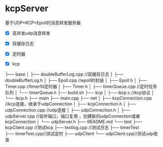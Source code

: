 # kcpServer
基于UDP+KCP+Epoll的消息转发服务器
- [x] 高并发udp消息转发
- [x] 双缓存日志
- [x] 定时器
- [x] kcp


├── base 
│   ├── doubleBufferLog.cpp //双缓存日志
│   ├── doubleBufferLog.h
│   ├── Epoll.cpp //epoll的封装
│   ├── Epoll.h
│   ├── Timer.cpp //timerfd定时器
│   ├── Timer.h
│   ├── timerQueue.cpp //定时任务队列
│   └── timerQueue.h
├── build.sh
├── kcp
│   ├── ikcp.c //kcp协议
│   └── ikcp.h
├── main
├── main.cpp
├── net
│   ├── kcpConnection.cpp //kcp连接，继承于udpConnection
│   ├── kcpConnection.h
│   ├── udpConnection.cpp //udp连接
│   ├── udpConnection.h
│   ├── udpServer.cpp //监听端口，端口复用 ，创建新的udpConnection或者kcpConnection
│   └── udpServer.h
├── README.md
└── test
    ├── kcpClient.cpp //测试kcp
    ├── testlog.cpp //测试日志
    ├── timerTest   
    ├── timerTest.cpp//测试定时
    ├── udpClient
    └── udpClient.cpp//测试udp收发
